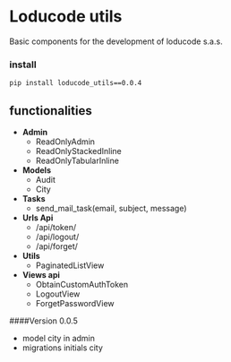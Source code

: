 # Loducode utils

Basic components for the development of loducode s.a.s.

### install

`pip install loducode_utils==0.0.4`

## functionalities

- **Admin**
    - ReadOnlyAdmin
    - ReadOnlyStackedInline
    - ReadOnlyTabularInline
- **Models**
    - Audit
    - City  
- **Tasks**
    - send_mail_task(email, subject, message)
- **Urls Api**
    - /api/token/
    - /api/logout/
    - /api/forget/
- **Utils**
    - PaginatedListView
- **Views api**
    - ObtainCustomAuthToken
    - LogoutView
    - ForgetPasswordView

####Version 0.0.5

- model city in admin
- migrations initials city
